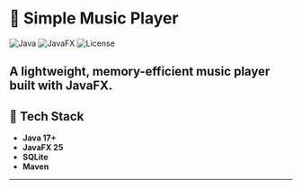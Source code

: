 # 🎵 Simple Music Player

![Java](https://img.shields.io/badge/Java-17+-blue) ![JavaFX](https://img.shields.io/badge/JavaFX-25-brightgreen) ![License](https://img.shields.io/badge/License-MIT-yellow)

A lightweight, memory-efficient music player built with **JavaFX**.
---

## 🔧 Tech Stack

* **Java 17+**
* **JavaFX 25**
* **SQLite**
* **Maven**

---

